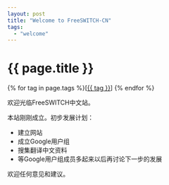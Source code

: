 ```yaml
---
layout: post
title: "Welcome to FreeSWITCH-CN"
tags:
  - "welcome"
---
```


# {{ page.title }}

<div class="tags">
{% for tag in page.tags %}[<a class="tag" href="/tags.html#{{ tag }}">{{ tag }}</a>] {% endfor %}
</div>


欢迎光临FreeSWITCH中文站。

本站刚刚成立。初步发展计划：


- 建立网站
- 成立Google用户组
- 搜集翻译中文资料
- 等Google用户组成员多起来以后再讨论下一步的发展


欢迎任何意见和建议。
